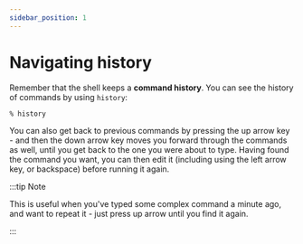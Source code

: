 ```yaml
---
sidebar_position: 1
---
```


# Navigating history

Remember that the shell keeps a **command history**.  You can see the history of
commands by using `history`:

```
% history
```

You can also get back to previous commands by pressing the up arrow key - and then the down arrow key moves you forward
through the commands as well, until you get back to the one you were about to type.  Having found the command you want,
you can then edit it (including using the left arrow key, or backspace) before running it again.

:::tip Note

This is useful when you've typed some complex command a minute ago, and want to repeat it - just press up arrow until
you find it again.

:::


